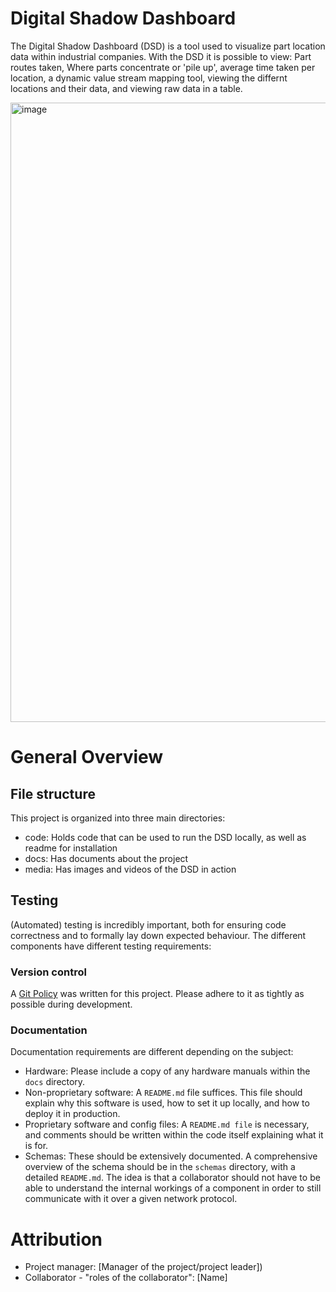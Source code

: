 # Digital Shadow Dashboard
The Digital Shadow Dashboard (DSD) is a tool used to visualize part location data within industrial companies. With the DSD it is possible to view: Part routes taken, Where parts concentrate or 'pile up', average time taken per location, a dynamic value stream mapping tool, viewing the differnt locations and their data, and viewing raw data in a table.

<img width="1918" height="991" alt="image" src="https://github.com/user-attachments/assets/246cb092-4796-4fe4-a919-fbd72b7d9cd9" />

# General Overview
## File structure
This project is organized into three main directories:
- code: Holds code that can be used to run the DSD locally, as well as readme for installation
- docs: Has documents about the project
- media: Has images and videos of the DSD in action

## Testing

(Automated) testing is incredibly important, both for ensuring code correctness and to formally lay down expected behaviour. The different components have different testing requirements:

### Version control
A [Git Policy](docs/policy.md) was written for this project. Please adhere to it as tightly as possible during development.

### Documentation

Documentation requirements are different depending on the subject:
- Hardware: Please include a copy of any hardware manuals within the `docs` directory. 
- Non-proprietary software: A `README.md` file suffices. This file should explain why this software is used, how to set it up locally, and how to deploy it in production.
- Proprietary software and config files: A `README.md file` is necessary, and comments should be written within the code itself explaining what it is for.
- Schemas: These should be extensively documented. A comprehensive overview of the schema should be in the `schemas` directory, with a detailed `README.md`. The idea is that a collaborator should not have to be able to understand the internal workings of a component in order to still communicate with it over a given network protocol.


# Attribution

- Project manager: [Manager of the project/project leader])
- Collaborator - "roles of the collaborator": [Name]
